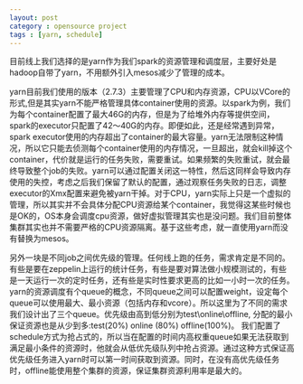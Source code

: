 ```yaml
---
layout: post
category : opensource project
tags : [yarn, schedule]
---
```

目前线上我们选择的是yarn作为我们spark的资源管理和调度层，主要好处是hadoop自带了yarn，不用额外引入mesos减少了管理的成本。

yarn目前我们使用的版本（2.7.3）主要管理了CPU和内存资源，CPU以VCore的形式,但是其实yarn不能严格管理具体container使用的资源。以spark为例，我们为每个container配置了最大46G的内存，但是为了给堆外内存等提供空间，spark的executor只配置了42～40G的内存。即便如此，还是经常遇到异常，spark executor使用的内存超出了container的最大容量。yarn无法限制这种情况，所以它只能去侦测每个container使用的内存情况，一旦超出，就会kill掉这个container，代价就是运行的任务失败，需要重试。如果频繁的失败重试，就会最终导致整个job的失败。yarn可以通过配置关闭这一特性，然后这同样会导致内存使用的失控，考虑之后我们保留了默认的配置，通过观察任务失败的日志，调整executor的Xmx配置来避免被yarn干掉。对于CPU，yarn实际上只是一个虚拟的管理，所以其实并不会具体分配CPU资源给某个container，我觉得这某些时候也是OK的，OS本身会调度cpu资源，做好虚拟管理其实也是没问题。我们目前整体集群其实也并不需要严格的CPU资源隔离。基于这些考虑，就一直使用yarn而没有替换为mesos。

另外一块是不同job之间优先级的管理。任何线上跑的任务，需求肯定是不同的。有些是要在zeppelin上运行的统计任务，有些是要对算法做小规模测试的，有些是一天运行一次的定时任务，还有些是实时性要求更高的比如一小时一次的任务。yarn的资源调度有个queue的概念，不同queue之间可以配置weight，设定每个queue可以使用最大、最小资源（包括内存和vcore）。所以这里为了不同的需求我们设计出了三个queue。优先级由高到低分别为test\online\offline, 分配的最小保证资源也是从少到多:test(20%)  online (80%) offline(100%)。 我们配置了schedule方式为抢占式的，所以当在配置的时间内高权重queue如果无法获取到满足最小条件的资源时，他就会从低优先级队列中抢占资源。通过这种方式保证高优先级任务进入yarn时可以第一时间获取到资源。同时，在没有高优先级任务时，offline能使用整个集群的资源，保证集群资源利用率是最大的。
